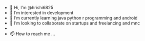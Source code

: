 - 👋 Hi, I’m @hrishi6825
- 👀 I’m interested in development
- 🌱 I’m currently learning java python r programming and android
- 💞️ I’m looking to collaborate on startups and freelancing and mnc
- 
- 📫 How to reach me ...

<!---
hrishi6825/hrishi6825 is a ✨ special ✨ repository because its `README.md` (this file) appears on your GitHub profile.
You can click the Preview link to take a look at your changes.
--->

